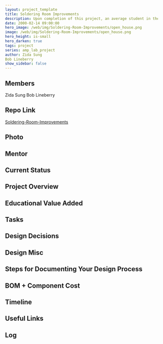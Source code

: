 ```yaml
---
layout: project_template
title: Soldering Room Improvements
description: Upon completion of this project, an average student in the ECE department should be able to solder his or her board in one afternoon, from start to finish, with the aid of specially designed tools and a precise workflow.
date: 2000-02-14 09:00:00
hero_image: /web/img/Soldering-Room-Improvements/open_house.png
image: /web/img/Soldering-Room-Improvements/open_house.png
hero_height: is-small
hero_darken: true
tags: project
series: amp_lab_project
author: Zida Sung
Bob Lineberry
show_sidebar: false
---
```




## Members
Zida Sung
Bob Lineberry

## Repo Link
<a class="button is-link" href="https://github.com/Amp-Lab-at-VT/Soldering-Room-Improvements" >Soldering-Room-Improvements</a>

## Photo

## Mentor

## Current Status

## Project Overview


## Educational Value Added


## Tasks

## Design Decisions

## Design Misc

## Steps for Documenting Your Design Process

## BOM + Component Cost

## Timeline

## Useful Links

## Log
            